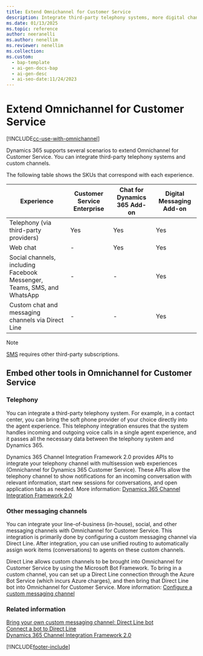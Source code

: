 ```yaml
---
title: Extend Omnichannel for Customer Service
description: Integrate third-party telephony systems, more digital channels, and custom experiences with Dynamics 365 Customer Service to extend Omnichannel for Customer Service.
ms.date: 01/13/2025
ms.topic: reference
author: neeranelli
ms.author: nenellim
ms.reviewer: nenellim
ms.collection:
ms.custom:
  - bap-template
  - ai-gen-docs-bap
  - ai-gen-desc
  - ai-seo-date:11/24/2023
---
```


# Extend Omnichannel for Customer Service

[!INCLUDE[cc-use-with-omnichannel](../../includes/cc-use-with-omnichannel.md)]


Dynamics 365 supports several scenarios to extend Omnichannel for Customer Service. You can integrate third-party telephony systems and custom channels.

The following table shows the SKUs that correspond with each experience.

| Experience | Customer Service Enterprise | Chat for Dynamics 365 Add-on  | Digital Messaging Add-on |
|---------------------------------------------------------------------|------------|------------|------------|
| Telephony (via third-party providers)          | Yes | Yes | Yes |
| Web chat  | - | Yes | Yes |
| Social channels, including Facebook Messenger, Teams, SMS, and WhatsApp  | - | - | Yes |
| Custom chat and messaging channels via Direct Line  | - | - | Yes |

> [!NOTE]
> [SMS](../use/sms-channel-overview.md) requires other third-party subscriptions.

## Embed other tools in Omnichannel for Customer Service

### Telephony

You can integrate a third-party telephony system. For example, in a contact center, you can bring the soft phone provider of your choice directly into the agent experience. This telephony integration ensures that the system handles incoming and outgoing voice calls in a single agent experience, and it passes all the necessary data between the telephony system and Dynamics 365.

Dynamics 365 Channel Integration Framework 2.0 provides APIs to integrate your telephony channel with multisession web experiences (Omnichannel for Dynamics 365 Customer Service). These APIs allow the telephony channel to show notifications for an incoming conversation with relevant information, start new sessions for conversations, and open application tabs as needed. More information: [Dynamics 365 Channel Integration Framework 2.0](../../channel-integration-framework/v2/administer/overview-channel-integration-framework.md)

### Other messaging channels

You can integrate your line-of-business (in-house), social, and other messaging channels with Omnichannel for Customer Service. This integration is primarily done by configuring a custom messaging channel via Direct Line. After integration, you can use unified routing to automatically assign work items (conversations) to agents on these custom channels.

Direct Line allows custom channels to be brought into Omnichannel for Customer Service by using the Microsoft Bot Framework. To bring in a custom channel, you can set up a Direct Line connection through the Azure Bot Service (which incurs Azure charges), and then bring that Direct Line bot into Omnichannel for Customer Service. More information: [Configure a custom messaging channel](../administer/configure-custom-channel.md)

### Related information

[Bring your own custom messaging channel: Direct Line bot](../develop/bring-your-own-channel.md)  
[Connect a bot to Direct Line](/azure/bot-service/bot-service-channel-connect-directline)  
[Dynamics 365 Channel Integration Framework 2.0](../../channel-integration-framework/v2/administer/overview-channel-integration-framework.md)  

[!INCLUDE[footer-include](../../includes/footer-banner.md)]
